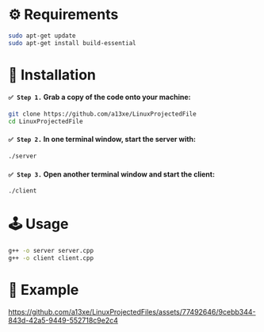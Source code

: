 # :gear: Requirements

```bash
sudo apt-get update
sudo apt-get install build-essential
```

# :hammer: Installation

#### `✅ Step 1.` Grab a copy of the code onto your machine:

```bash
git clone https://github.com/a13xe/LinuxProjectedFile
cd LinuxProjectedFile
```

#### `✅ Step 2.` In one terminal window, start the server with:

```bash
./server
```

#### `✅ Step 3.` Open another terminal window and start the client:

```bash
./client
```

# :joystick: Usage

```bash
g++ -o server server.cpp
g++ -o client client.cpp
```

# :camera_flash: Example


https://github.com/a13xe/LinuxProjectedFiles/assets/77492646/9cebb344-843d-42a5-9449-552718c9e2c4

